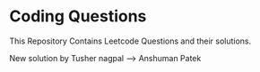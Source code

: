 # Coding Questions
This Repository Contains Leetcode Questions and their solutions.

New solution by Tusher nagpal --> Anshuman Patek





